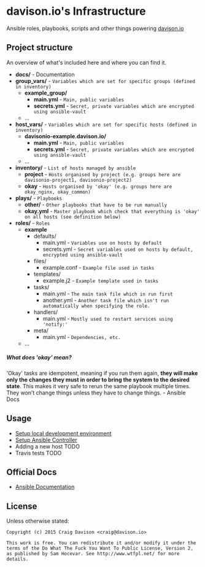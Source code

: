 # davison.io's Infrastructure

Ansible roles, playbooks, scripts and other things powering [davison.io](http://davison.io)

## Project structure

An overview of what's included here and where you can find it.

- **docs/** - Documentation
- **group_vars/** - `Variables which are set for specific groups (defined in inventory)`
  - **example_group/**
    - **main.yml** - `Main, public variables`
    - **secrets.yml** - `Secret, private variables which are encrypted using ansible-vault`
  - ...
- **host_vars/** - `Variables which are set for specific hosts (defined in inventory)`
  - **davisonio-example.davison.io/**
    - **main.yml** - `Main, public variables`
    - **secrets.yml** - `Secret, private variables which are encrypted using ansible-vault`
  - ...
- **inventory/** - `List of hosts managed by ansible`
  - **project** - `Hosts organised by project (e.g. groups here are davisonio-project1, davisonio-project2)`
  - **okay** - `Hosts organised by 'okay' (e.g. groups here are okay_nginx, okay_common)`
- **plays/** - `Playbooks`
  - **other/** - `Other playbooks that have to be run manually`
  - **okay.yml** - `Master playbook which check that everything is 'okay' on all hosts (see definition below)`
- **roles/** - `Roles`
  - **example**
    - defaults/
      - main.yml - `Variables use on hosts by default`
      - secrets.yml - `Secret variables used on hosts by default, encrypted using ansible-vault`
    - files/
      - example.conf - `Example file used in tasks`
    - templates/
      - example.j2 - `Example template used in tasks`
    - tasks/
      - main.yml - `The main task file which in run first`
      - another.yml - `Another task file which isn't run automatically when specifying the role.`
    - handlers/
      - main.yml - `Mostly used to restart services using 'notify:'`
    - meta/
      - main.yml - `Dependencies, etc.`
  - ...

##### What does 'okay' mean?

'Okay' tasks are idempotent, meaning if you run them again, **they will make only the changes they must in order to bring the system to the desired state**. This makes it very safe to rerun the same playbook multiple times. They won’t change things unless they have to change things. - Ansible Docs

## Usage

- [Setup local development environment](https://github.com/davisonio/infrastructure/blob/master/docs/setup-local-dev-env.md)
- [Setup Ansible Controller](https://github.com/davisonio/infrastructure/blob/master/docs/setup-controller.md)
- Adding a new host TODO
- Travis tests TODO

## Official Docs

- [Ansible Documentation](https://docs.ansible.com/ansible/index.html)

## License

Unless otherwise stated:
```
Copyright (c) 2015 Craig Davison <craig@davison.io>

This work is free. You can redistribute it and/or modify it under the
terms of the Do What The Fuck You Want To Public License, Version 2,
as published by Sam Hocevar. See http://www.wtfpl.net/ for more details.
```
